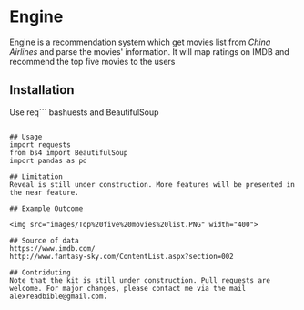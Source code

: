 # Engine
Engine is a recommendation system which get movies list from *China Airlines* and parse the movies' information. It will map ratings on IMDB and recommend the top five movies to the users

## Installation

Use req```
bashuests and BeautifulSoup
```

## Usage
import requests
from bs4 import BeautifulSoup
import pandas as pd

## Limitation
Reveal is still under construction. More features will be presented in the near feature.

## Example Outcome

<img src="images/Top%20five%20movies%20list.PNG" width="400">

## Source of data
https://www.imdb.com/
http://www.fantasy-sky.com/ContentList.aspx?section=002

## Contriduting
Note that the kit is still under construction. Pull requests are welcome. For major changes, please contact me via the mail alexreadbible@gmail.com.
